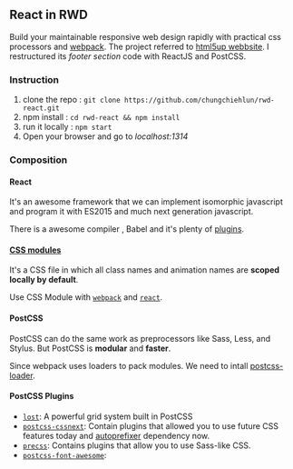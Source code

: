 ## React in RWD

Build your maintainable responsive web design rapidly with practical css processors and [webpack](https://github.com/webpack/webpack). The project referred to [html5up webbsite](http://html5up.net/telephasic). I restructured its *footer section* code with ReactJS and PostCSS.

### Instruction
1. clone the repo : `git clone https://github.com/chungchiehlun/rwd-react.git`
2. npm install : `cd rwd-react && npm install`
3. run it locally : `npm start`
4. Open your browser and go to *localhost:1314*

### Composition
#### React
It's an awesome framework that we can implement isomorphic javascript and program it with ES2015 and much next generation javascript.

There is a awesome compiler , Babel and it's plenty of [plugins](https://babeljs.io/docs/plugins/).

#### [CSS modules](https://github.com/css-modules/css-modules)
It's a CSS file in which all class names and animation names are **scoped locally by default**.

Use CSS Module with [`webpack`] and [`react`].

[`webpack`]:(https://github.com/css-modules/webpack-demo)
[`react`]:(https://github.com/gajus/react-css-modules)

#### PostCSS
PostCSS can do the same work as preprocessors like Sass, Less, and Stylus. But PostCSS is **modular** and **faster**.

Since webpack uses loaders to pack modules. We need to intall [postcss-loader](https://github.com/postcss/postcss-loader).

#### PostCSS Plugins
* [`lost`]: A powerful grid system built in PostCSS
* [`postcss-cssnext`]: Contain plugins that allowed you to use future CSS features today and [autoprefixer](https://github.com/postcss/autoprefixer) dependency now.
* [`precss`]: Contains plugins that allow you to use Sass-like CSS.
* [`postcss-font-awesome`]:

[`postcss-cssnext`]:http://cssnext.io/
[`lost`]:https://github.com/corysimmons/lost
[`precss`]:https://github.com/jonathantneal/precss
[`postcss-font-awesome`]:https://github.com/dan-gamble/postcss-font-awesome
